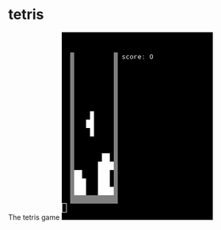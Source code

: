 # tetris
The tetris game
![alt text](https://github.com/AlvaroEFMota/tetris/blob/main/tetris_image.png)
